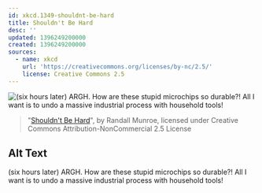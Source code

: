 ```yaml
---
id: xkcd.1349-shouldnt-be-hard
title: Shouldn't Be Hard
desc: ''
updated: 1396249200000
created: 1396249200000
sources:
  - name: xkcd
    url: 'https://creativecommons.org/licenses/by-nc/2.5/'
    license: Creative Commons 2.5
---
```

![(six hours later) ARGH. How are these stupid microchips so durable?! All I want is to undo a massive industrial process with household tools!](https://imgs.xkcd.com/comics/shouldnt_be_hard.png)
> "[Shouldn't Be Hard](https://xkcd.com/1349/)", by Randall Munroe, licensed under Creative Commons Attribution-NonCommercial 2.5 License

## Alt Text
(six hours later) ARGH. How are these stupid microchips so durable?! All I want is to undo a massive industrial process with household tools!

